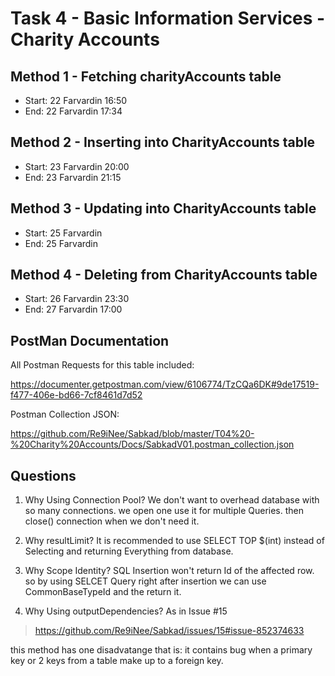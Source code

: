 # Task 4 - Basic Information Services - Charity Accounts

## Method 1 - Fetching charityAccounts table
- Start: 22 Farvardin 16:50
- End: 22 Farvardin 17:34


## Method 2 - Inserting into CharityAccounts table
 - Start: 23 Farvardin 20:00
 - End: 23 Farvardin 21:15


## Method 3 - Updating into CharityAccounts table
 - Start: 25 Farvardin
 - End: 25 Farvardin


## Method 4 - Deleting from CharityAccounts table
 - Start: 26 Farvardin 23:30
 - End: 27 Farvardin 17:00

## PostMan Documentation


 All Postman Requests for this table included:

  https://documenter.getpostman.com/view/6106774/TzCQa6DK#9de17519-f477-406e-bd66-7cf8461d7d52

 Postman Collection JSON:

 https://github.com/Re9iNee/Sabkad/blob/master/T04%20-%20Charity%20Accounts/Docs/SabkadV01.postman_collection.json

## Questions

 1. Why Using Connection Pool?
  We don't want to overhead database with so many connections. we open one use it for multiple Queries. then close() connection when we don't need it.
2. Why resultLimit? 
 It is recommended to use SELECT TOP $(int) instead of Selecting and returning Everything from database.

3. Why Scope Identity?
 SQL Insertion won't return Id of the affected row. so by using SELCET Query right after insertion we can use CommonBaseTypeId and the return it.

 4. Why Using outputDependencies? 
 As in Issue #15
 > https://github.com/Re9iNee/Sabkad/issues/15#issue-852374633
 
  this method has one disadvatange that is: it contains bug when a primary key or 2 keys from a table make up to a foreign key.
